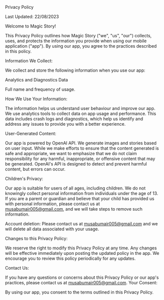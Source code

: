 Privacy Policy

Last Updated: 22/08/2023

Welcome to Magic Story!

This Privacy Policy outlines how Magic Story ("we", "us", "our") collects, uses, and protects the information you provide when using our mobile application ("app"). By using our app, you agree to the practices described in this policy.

Information We Collect:

We collect and store the following information when you use our app:

Analytics and Diagnostics Data

Full name and frequency of usage. 

How We Use Your Information:

The information helps us understand user behaviour and improve our app. We use analytics tools to collect data on app usage and performance. This data includes crash logs and diagnostics, which help us identify and address any issues to provide you with a better experience.

User-Generated Content:

Our app is powered by OpenAI API. We generate images and stories based on user input. While we make efforts to ensure that the content generated is safe and appropriate, we want to emphasize that we do not claim responsibility for any harmful, inappropriate, or offensive content that may be generated. OpenAI's API is designed to detect and prevent harmful content, but errors can occur.

Children's Privacy:

Our app is suitable for users of all ages, including children. We do not knowingly collect personal information from individuals under the age of 13. If you are a parent or guardian and believe that your child has provided us with personal information, please contact us at musabumair005@gmail.com, and we will take steps to remove such information.

Account deletion:
Please contact us at musabumair005@gmail.com and we will delete all data associated with your usage.

Changes to this Privacy Policy:

We reserve the right to modify this Privacy Policy at any time. Any changes will be effective immediately upon posting the updated policy in the app. We encourage you to review this policy periodically for any updates.

Contact Us:

If you have any questions or concerns about this Privacy Policy or our app's practices, please contact us at musabumair005@gmail.com.
Your Consent:

By using our app, you consent to the terms outlined in this Privacy Policy.
